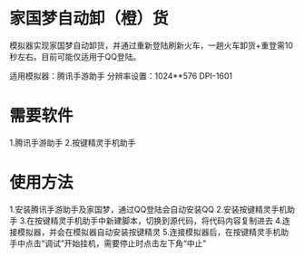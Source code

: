 # 家国梦自动卸（橙）货

模拟器实现家国梦自动卸货，并通过重新登陆刷新火车，一趟火车卸货+重登需10秒左右。目前可能仅适用于QQ登陆。

适用模拟器：腾讯手游助手
分辨率设置：1024**576 DPI-1601


# 需要软件
1.腾讯手游助手
2.按键精灵手机助手

# 使用方法
1.安装腾讯手游助手及家国梦，通过QQ登陆会自动安装QQ
2.安装按键精灵手机助手
3.在按键精灵手机助手中新建脚本，切换到源代码，将代码内容复制进去
4.连接模拟器，并会在模拟器自动安装按键精灵
5.连接模拟器后，在按键精灵手机助手中点击“调试”开始挂机，需要停止时点击左下角“中止”
